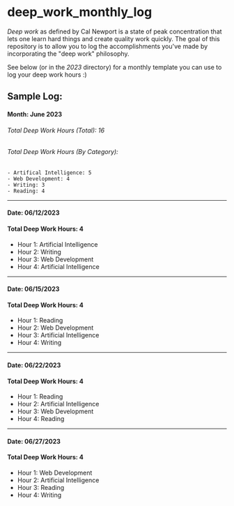# deep_work_monthly_log
 *Deep work* as defined by Cal Newport is a state of peak concentration that lets one learn hard things and create quality work quickly. The goal of this repository is to allow you to log the accomplishments you've made by incorporating the "deep work" philosophy. 

See below (or in the *2023* directory) for a monthly template you can use to log your deep work hours :)

## Sample Log:
#### Month: June 2023
###### Total Deep Work Hours (Total): 16
###### Total Deep Work Hours (By Category): 
    - Artifical Intelligence: 5
    - Web Development: 4
    - Writing: 3
    - Reading: 4
---
#### Date: 06/12/2023
#### Total Deep Work Hours: 4
- Hour 1: Artificial Intelligence
- Hour 2: Writing
- Hour 3: Web Development
- Hour 4: Artificial Intelligence
---
#### Date: 06/15/2023
#### Total Deep Work Hours: 4
- Hour 1: Reading
- Hour 2: Web Development
- Hour 3: Artificial Intelligence
- Hour 4: Writing
---
#### Date: 06/22/2023
#### Total Deep Work Hours: 4
- Hour 1: Reading
- Hour 2: Artificial Intelligence
- Hour 3: Web Development
- Hour 4: Reading
---
#### Date: 06/27/2023
#### Total Deep Work Hours: 4
- Hour 1: Web Development
- Hour 2: Artificial Intelligence
- Hour 3: Reading
- Hour 4: Writing